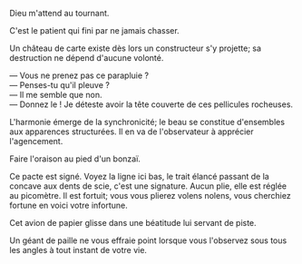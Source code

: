 Dieu m'attend au tournant.

C'est le patient qui fini par ne jamais chasser.

Un château de carte existe dès lors un constructeur s'y projette; sa destruction ne dépend d'aucune volonté.


— Vous ne prenez pas ce parapluie ?  
— Penses-tu qu'il pleuve ?  
— Il me semble que non.  
— Donnez le ! Je déteste avoir la tête couverte de ces pellicules rocheuses.

L'harmonie émerge de la synchronicité; le beau se constitue d'ensembles aux apparences structurées. Il en va de l'observateur à apprécier l'agencement.

Faire l'oraison au pied d'un bonzaï.

Ce pacte est signé. Voyez la ligne ici bas, le trait élancé passant de la concave aux dents de scie, c'est une signature. Aucun plie, elle est réglée au picomètre. Il est fortuit; vous vous plierez volens nolens, vous cherchiez fortune en voici votre infortune.

Cet avion de papier glisse dans une béatitude lui servant de piste.

Un géant de paille ne vous effraie point lorsque vous l'observez sous tous les angles à tout instant de votre vie.
